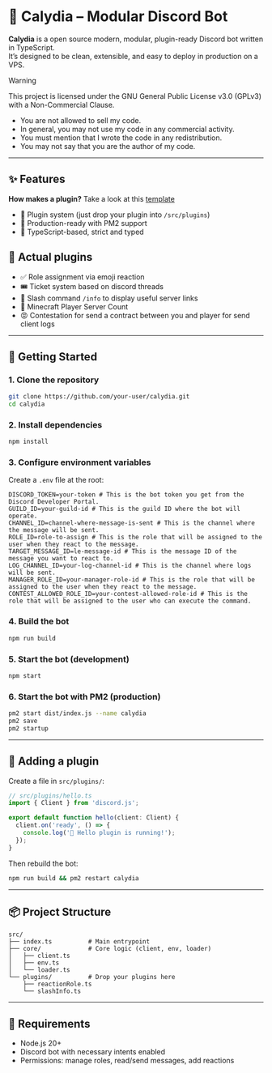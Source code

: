 # 🤖 Calydia – Modular Discord Bot

**Calydia** is a open source modern, modular, plugin-ready Discord bot written in TypeScript.  
It’s designed to be clean, extensible, and easy to deploy in production on a VPS.

> [!WARNING]  
> This project is licensed under the GNU General Public License v3.0 (GPLv3) with a Non-Commercial Clause.
>
> - You are not allowed to sell my code.
> - In general, you may not use my code in any commercial activity.
> - You must mention that I wrote the code in any redistribution.
> - You may not say that you are the author of my code.

---

## ✨ Features
**How makes a plugin?** Take a look at this [template](https://github.com/loyfael/Calydia/blob/main/src/plugins/pluginExample.md)
- 🧩 Plugin system (just drop your plugin into `/src/plugins`)
- 🔁 Production-ready with PM2 support
- 🧪 TypeScript-based, strict and typed
## 🧩 Actual plugins 
- ✅ Role assignment via emoji reaction
- 🎟️ Ticket system based on discord threads
- 💬 Slash command `/info` to display useful server links
- 🧊 Minecraft Player Server Count
- 😡 Contestation for send a contract between you and player for send client logs
---

## 🚀 Getting Started

### 1. Clone the repository

```bash
git clone https://github.com/your-user/calydia.git
cd calydia
```

### 2. Install dependencies

```bash
npm install
```

### 3. Configure environment variables

Create a `.env` file at the root:

```env
DISCORD_TOKEN=your-token # This is the bot token you get from the Discord Developer Portal.
GUILD_ID=your-guild-id # This is the guild ID where the bot will operate.
CHANNEL_ID=channel-where-message-is-sent # This is the channel where the message will be sent.
ROLE_ID=role-to-assign # This is the role that will be assigned to the user when they react to the message.
TARGET_MESSAGE_ID=le-message-id # This is the message ID of the message you want to react to.
LOG_CHANNEL_ID=your-log-channel-id # This is the channel where logs will be sent.
MANAGER_ROLE_ID=your-manager-role-id # This is the role that will be assigned to the user when they react to the message.
CONTEST_ALLOWED_ROLE_ID=your-contest-allowed-role-id # This is the role that will be assigned to the user who can execute the command.
```

### 4. Build the bot

```bash
npm run build
```

### 5. Start the bot (development)

```bash
npm start
```

### 6. Start the bot with PM2 (production)

```bash
pm2 start dist/index.js --name calydia
pm2 save
pm2 startup
```

---

## 🧩 Adding a plugin

Create a file in `src/plugins/`:

```ts
// src/plugins/hello.ts
import { Client } from 'discord.js';

export default function hello(client: Client) {
  client.on('ready', () => {
    console.log('👋 Hello plugin is running!');
  });
}
```

Then rebuild the bot:

```bash
npm run build && pm2 restart calydia
```

---

## 📦 Project Structure

```
src/
├── index.ts          # Main entrypoint
├── core/             # Core logic (client, env, loader)
│   ├── client.ts
│   ├── env.ts
│   └── loader.ts
└── plugins/          # Drop your plugins here
    ├── reactionRole.ts
    └── slashInfo.ts
```

---

## 🔧 Requirements

- Node.js 20+
- Discord bot with necessary intents enabled
- Permissions: manage roles, read/send messages, add reactions
